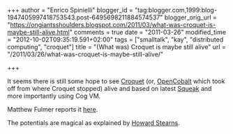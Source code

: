 +++
author = "Enrico Spinielli"
blogger_id = "tag:blogger.com,1999:blog-1947405997418753543.post-6495698211884574537"
blogger_orig_url = "https://ongiantsshoulders.blogspot.com/2011/03/what-was-croquet-is-maybe-still-alive.html"
comments = true
date = "2011-03-26"
modified_time = "2012-10-02T09:35:19.591+02:00"
tags = ["smalltalk", "kay", "distributed computing", "croquet"]
title = "(What was) Croquet is maybe still alive"
url = "/2011/03/26/what-was-croquet-is-maybe-still-alive/"

+++

It seems there is still some hope to see [Croquet](https://www.opencroquet.org/) (or, [OpenCobalt](https://www.opencobalt.org/) which took off from where Croquet stopped) alive and based on latest [Squeak](https://www.squeak.org/) and more importantly using Cog VM.

Matthew Fulmer reports it [here](https://lists.squeakfoundation.org/pipermail/squeak-dev/2011-March/158209.html).

The potentials are magical as explained by [Howard Stearns](https://inventing-the-future.wetmachine.com/content/controlling-time-teatime).